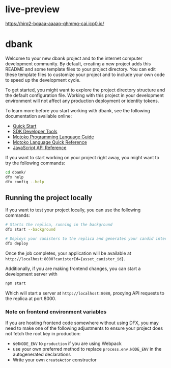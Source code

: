 # live-preview

https://hirq2-bqaaa-aaaap-qhmmq-cai.icp0.io/

# dbank

Welcome to your new dbank project and to the internet computer development community. By default, creating a new project adds this README and some template files to your project directory. You can edit these template files to customize your project and to include your own code to speed up the development cycle.

To get started, you might want to explore the project directory structure and the default configuration file. Working with this project in your development environment will not affect any production deployment or identity tokens.

To learn more before you start working with dbank, see the following documentation available online:

- [Quick Start](https://sdk.dfinity.org/docs/quickstart/quickstart-intro.html)
- [SDK Developer Tools](https://sdk.dfinity.org/docs/developers-guide/sdk-guide.html)
- [Motoko Programming Language Guide](https://sdk.dfinity.org/docs/language-guide/motoko.html)
- [Motoko Language Quick Reference](https://sdk.dfinity.org/docs/language-guide/language-manual.html)
- [JavaScript API Reference](https://erxue-5aaaa-aaaab-qaagq-cai.raw.ic0.app)

If you want to start working on your project right away, you might want to try the following commands:

```bash
cd dbank/
dfx help
dfx config --help
```

## Running the project locally

If you want to test your project locally, you can use the following commands:

```bash
# Starts the replica, running in the background
dfx start --background

# Deploys your canisters to the replica and generates your candid interface
dfx deploy
```

Once the job completes, your application will be available at `http://localhost:8000?canisterId={asset_canister_id}`.

Additionally, if you are making frontend changes, you can start a development server with

```bash
npm start
```

Which will start a server at `http://localhost:8080`, proxying API requests to the replica at port 8000.

### Note on frontend environment variables

If you are hosting frontend code somewhere without using DFX, you may need to make one of the following adjustments to ensure your project does not fetch the root key in production:

- set`NODE_ENV` to `production` if you are using Webpack
- use your own preferred method to replace `process.env.NODE_ENV` in the autogenerated declarations
- Write your own `createActor` constructor
